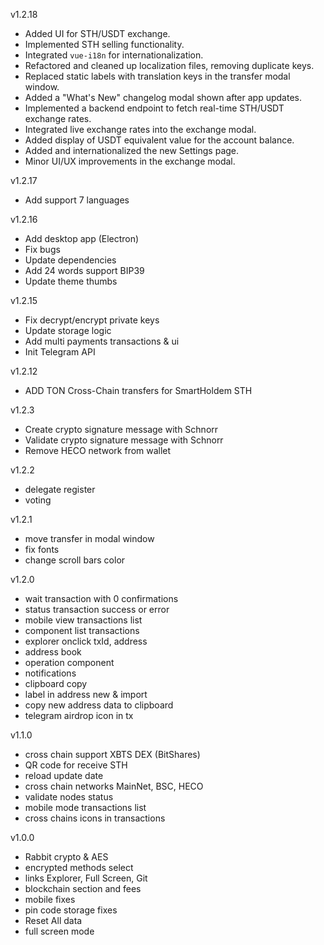 v1.2.18
- Added UI for STH/USDT exchange.
- Implemented STH selling functionality.
- Integrated `vue-i18n` for internationalization.
- Refactored and cleaned up localization files, removing duplicate keys.
- Replaced static labels with translation keys in the transfer modal window.
- Added a "What's New" changelog modal shown after app updates.
- Implemented a backend endpoint to fetch real-time STH/USDT exchange rates.
- Integrated live exchange rates into the exchange modal.
- Added display of USDT equivalent value for the account balance.
- Added and internationalized the new Settings page.
- Minor UI/UX improvements in the exchange modal.

v1.2.17
- Add support 7 languages

v1.2.16
- Add desktop app (Electron)
- Fix bugs
- Update dependencies
- Add 24 words support BIP39 
- Update theme thumbs

v1.2.15
- Fix decrypt/encrypt private keys
- Update storage logic
- Add multi payments transactions & ui
- Init Telegram API

v1.2.12
- ADD TON Cross-Chain transfers for SmartHoldem STH

v1.2.3
- Create crypto signature message with Schnorr
- Validate crypto signature message with Schnorr
- Remove HECO network from wallet

v1.2.2
- delegate register
- voting

v1.2.1
- move transfer in modal window
- fix fonts
- change scroll bars color

v1.2.0
- wait transaction with 0 confirmations
- status transaction success or error
- mobile view transactions list
- component list transactions
- explorer onclick txId, address
- address book
- operation component
- notifications
- clipboard copy
- label in address new & import
- copy new address data to clipboard
- telegram airdrop icon in tx

v1.1.0
- cross chain support XBTS DEX (BitShares) 
- QR code for receive STH
- reload update date
- cross chain networks MainNet, BSC, HECO
- validate nodes status
- mobile mode transactions list
- cross chains icons in transactions

v1.0.0

- Rabbit crypto & AES
- encrypted methods select
- links Explorer, Full Screen, Git 
- blockchain section and fees
- mobile fixes
- pin code storage fixes
- Reset All data
- full screen mode

